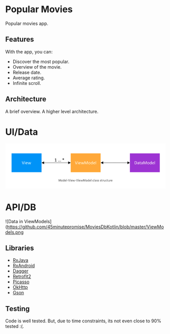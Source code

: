 # Popular Movies

Popular movies app.

## Features

With the app, you can:
* Discover the most popular.
* Overview of the movie.
* Release date.
* Average rating.
* Infinite scroll.

## Architecture
A brief overview.
A higher level architecture.
# UI/Data
![ViewModels Activity](https://github.com/45minutepromise/MoviesDbKotlin/blob/master/Screen%20Shot%202018-03-22%20at%204.00.35%20AM.png)

# API/DB
![Data in ViewModels](https://github.com/45minutepromise/MoviesDbKotlin/blob/master/ViewModels.png

## Libraries

* [RxJava](https://github.com/ReactiveX/RxJava)
* [RxAndroid](https://github.com/ReactiveX/RxAndroid)
* [Dagger](https://github.com/google/dagger)
* [Retrofit2](https://github.com/square/retrofit)
* [Picasso](http://square.github.io/picasso/)
* [OkHttp](http://square.github.io/okhttp/)
* [Gson](https://github.com/google/gson)

## Testing
Code is well tested. But, due to time constraints, its not even close to 90% tested :(.
